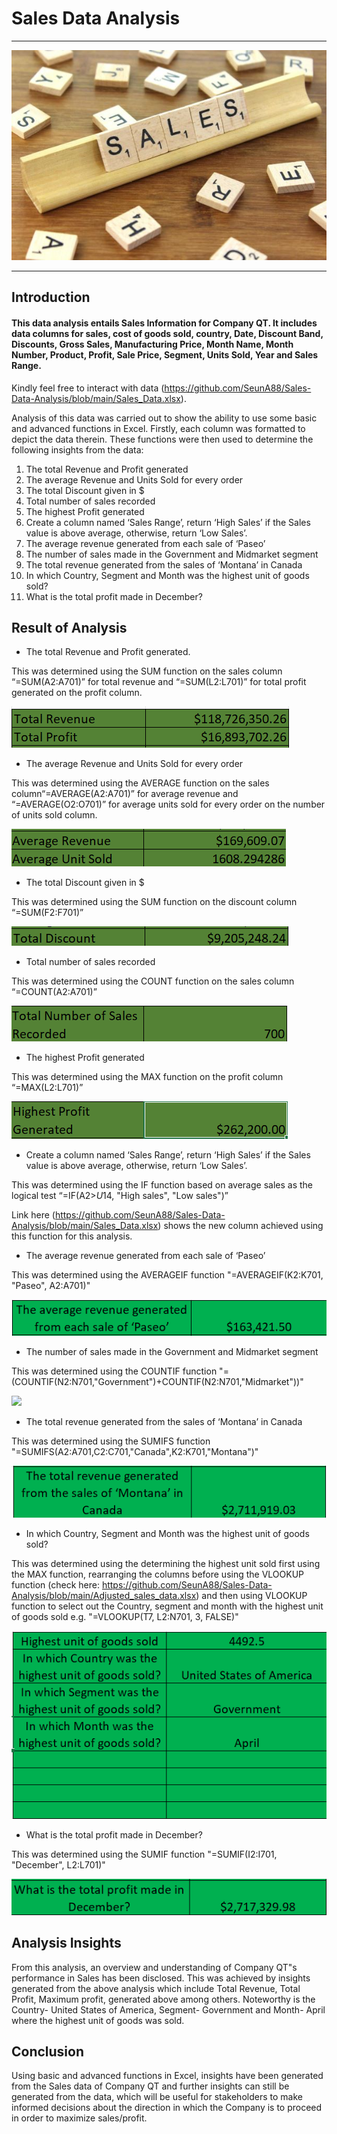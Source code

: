 # Sales Data Analysis
---
![](sales1.jpg)

---
## Introduction
#### This data analysis entails Sales Information for **Company QT**. It includes data columns for sales, cost of goods sold, country, Date, Discount Band, Discounts, Gross Sales, Manufacturing Price, Month Name, Month Number, Product, Profit, Sale Price, Segment, Units Sold, Year and Sales Range. 
Kindly feel free to interact with data (https://github.com/SeunA88/Sales-Data-Analysis/blob/main/Sales_Data.xlsx).

Analysis of this data was carried out to show the ability to use some basic and advanced functions in Excel. Firstly, each column was formatted to depict the data therein. These functions were then used to determine the following insights from the data:
1.	The total Revenue and Profit generated
2.	The average Revenue and Units Sold for every order
3.	The total Discount given in $
4.	Total number of sales recorded
5.	The highest Profit generated
6.	Create a column named ‘Sales Range’, return ‘High Sales’ if the Sales value is above average, otherwise, return ‘Low Sales’.
7.	The average revenue generated from each sale of ‘Paseo’
8.	The number of sales made in the Government and Midmarket segment
9.	The total revenue generated from the sales of ‘Montana’ in Canada
10.	In which Country, Segment and Month was the highest unit of goods sold?
11.	What is the total profit made in December?

## Result of Analysis
-	The total Revenue and Profit generated.

This was determined using the SUM function on the sales column “=SUM(A2:A701)” for total revenue and “=SUM(L2:L701)” for total profit generated on the profit column.

![](Total_Revenue.png)

-	The average Revenue and Units Sold for every order

This was determined using the AVERAGE function on the sales column“=AVERAGE(A2:A701)” for average revenue and “=AVERAGE(O2:O701)” for average units sold for every order on the number of units sold column.

![](Averagerevenue.png)

-	The total Discount given in $

This was determined using the SUM function on the discount column “=SUM(F2:F701)”

![](Total_Discount.png)

-	Total number of sales recorded

This was determined using the COUNT function on the sales column “=COUNT(A2:A701)”

![](Count_of_sales_recorded.png)

-	The highest Profit generated

This was determined using the MAX function on the profit column “=MAX(L2:L701)”

![](Highest_profit_generated.png)

-	Create a column named ‘Sales Range’, return ‘High Sales’ if the Sales value is above average, otherwise, return ‘Low Sales’.

This was determined using the IF function based on average sales as the logical test “=IF(A2>$U$14, "High sales", "Low sales")”

Link here (https://github.com/SeunA88/Sales-Data-Analysis/blob/main/Sales_Data.xlsx) shows the new column achieved using this function for this analysis.

- The average revenue generated from each sale of ‘Paseo’

This was determined using the AVERAGEIF function "=AVERAGEIF(K2:K701, "Paseo", A2:A701)"

![](Paseo.png)

- The number of sales made in the Government and Midmarket segment

This was determined using the COUNTIF function "=(COUNTIF(N2:N701,"Government")+COUNTIF(N2:N701,"Midmarket"))"

![](Number_of_sales.png)

- The total revenue generated from the sales of ‘Montana’ in Canada

This was determined using the SUMIFS function "=SUMIFS(A2:A701,C2:C701,"Canada",K2:K701,"Montana")"

![](Montana.png)

- In which Country, Segment and Month was the highest unit of goods sold?

This was determined using the determining the highest unit sold first using the MAX function, rearranging the columns before using the VLOOKUP function (check here: https://github.com/SeunA88/Sales-Data-Analysis/blob/main/Adjusted_sales_data.xlsx) and then using VLOOKUP function to select out the Country, segment and month with the highest unit of goods sold e.g. "=VLOOKUP(T7, L2:N701, 3, FALSE)"

![](Highest_unit_sold.png)

- 	What is the total profit made in December?

This was determined using the SUMIF function "=SUMIF(I2:I701, "December", L2:L701)"

![](December.png)


## Analysis Insights
From this analysis, an overview and understanding of Company QT"s performance in Sales has been disclosed. This was achieved by insights generated from the above analysis which include Total Revenue, Total Profit, Maximum profit, generated above among others. Noteworthy is the Country- United States of America, Segment- Government and Month- April where the highest unit of goods was sold. 

## Conclusion
Using basic and advanced functions in Excel, insights have been generated from the Sales data of Company QT and further insights can still be generated from the data, which will be useful for stakeholders to make informed decisions about the direction in which the Company is to proceed in order to maximize sales/profit. 


